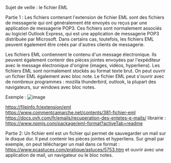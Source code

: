 Sujet de veille : le fichier EML

Partie 1 : 
Les fichiers contenant l'extension de fichier EML sont des fichiers de messagerie qui ont généralement été envoyés ou reçus par une application de messagerie POP3. Ces fichiers sont normalement associés au logiciel Outlook Express, qui est une application de messagerie POP3 distribuée par Microsoft. Dans certains cas, toutefois, les fichiers EML peuvent également être créés par d'autres clients de messagerie.

Les fichiers EML contiennent le contenu d'un message électronique. Ils peuvent également contenir des pièces jointes envoyées par l'expéditeur avec le message électronique d'origine (images, vidéos, hyperliens). Les fichiers EML sont normalement stockés au format texte brut. On peut ouvrir un fichier EML également avec bloc note. Le fichier EML peut s'ouvrir avec de nombreux programmes : mozilla thunderbird, outlook, la plupart des navigateurs, sur windows avec bloc notes.

Exemple : 
![image](https://user-images.githubusercontent.com/40361420/145761112-022412c9-7af0-4e7b-9b18-d6d3ff48240e.png)


https://fileinfo.fr/extension/eml
https://www.commentcamarche.net/contents/381-fichier-eml 
https://docs.ovh.com/fr/emails/recuperation-des-entetes-e-mails/
librairie : 
https://www.npmjs.com/package/eml-format?activeTab=readme



Partie 2: 
Un fichier eml est un fichier qui permet de sauvegarder un mail sur le disque dur. Il peut contenir les pièces jointes et hyperliens.
Sur gmail par exemple, on peut télécharger un mail dans ce format : 
https://www.pcastuces.com/pratique/astuces/5753.htm 
et ouvrir avec une application de mail, un navigateur ou le bloc notes.
